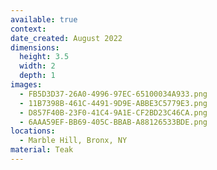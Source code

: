 ```yaml
---
available: true
context:
date_created: August 2022
dimensions:
  height: 3.5
  width: 2
  depth: 1
images:
  - FB5D3D37-26A0-4996-97EC-65100034A933.png
  - 11B7398B-461C-4491-9D9E-ABBE3C5779E3.png
  - D857F40B-23F0-41C4-9A1E-CF2BD23C46CA.png
  - 6AAA59EF-BB69-405C-BBAB-A88126533BDE.png
locations:
  - Marble Hill, Bronx, NY
material: Teak
---
```

